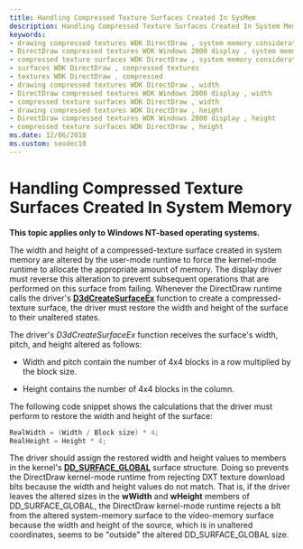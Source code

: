 ```yaml
---
title: Handling Compressed Texture Surfaces Created In SysMem
description: Handling Compressed Texture Surfaces Created In System Memory
keywords:
- drawing compressed textures WDK DirectDraw , system memory considerations
- DirectDraw compressed textures WDK Windows 2000 display , system memory considerations
- compressed texture surfaces WDK DirectDraw , system memory considerations
- surfaces WDK DirectDraw , compressed textures
- textures WDK DirectDraw , compressed
- drawing compressed textures WDK DirectDraw , width
- DirectDraw compressed textures WDK Windows 2000 display , width
- compressed texture surfaces WDK DirectDraw , width
- drawing compressed textures WDK DirectDraw , height
- DirectDraw compressed textures WDK Windows 2000 display , height
- compressed texture surfaces WDK DirectDraw , height
ms.date: 12/06/2018
ms.custom: seodec18
---
```


# Handling Compressed Texture Surfaces Created In System Memory

**This topic applies only to Windows NT-based operating systems.**

The width and height of a compressed-texture surface created in system memory are altered by the user-mode runtime to force the kernel-mode runtime to allocate the appropriate amount of memory. The display driver must reverse this alteration to prevent subsequent operations that are performed on this surface from failing. Whenever the DirectDraw runtime calls the driver's [**D3dCreateSurfaceEx**](/windows/win32/api/ddrawint/nc-ddrawint-pdd_createsurfaceex) function to create a compressed-texture surface, the driver must restore the width and height of the surface to their unaltered states.

The driver's *D3dCreateSurfaceEx* function receives the surface's width, pitch, and height altered as follows:

-   Width and pitch contain the number of 4x4 blocks in a row multiplied by the block size.

-   Height contains the number of 4x4 blocks in the column.

The following code snippet shows the calculations that the driver must perform to restore the width and height of the surface:

```cpp
RealWidth = (Width / Block size) * 4;
RealHeight = Height * 4;
```

The driver should assign the restored width and height values to members in the kernel's [**DD\_SURFACE\_GLOBAL**](/windows/win32/api/ddrawint/ns-ddrawint-dd_surface_global) surface structure. Doing so prevents the DirectDraw kernel-mode runtime from rejecting DXT texture download blts because the width and height values do not match. That is, if the driver leaves the altered sizes in the **wWidth** and **wHeight** members of DD\_SURFACE\_GLOBAL, the DirectDraw kernel-mode runtime rejects a blt from the altered system-memory surface to the video-memory surface because the width and height of the source, which is in unaltered coordinates, seems to be "outside" the altered DD\_SURFACE\_GLOBAL size.

 

